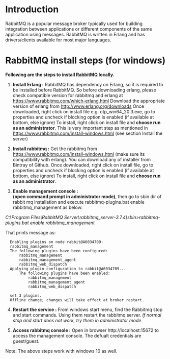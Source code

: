 # Introduction
RabbitMQ is a popular message broker typically used for building integration between applications or different components of 
the same application using messages. RabbitMQ is written in Erlang and has drivers/clients available for most major languages.

# RabbitMQ install steps (for windows)

**Following are the steps to install RabbitMQ locally.**

1. **Install Erlang :**
RabbitMQ has dependency on Erlang, so it is required to be installed before RabbitMQ.
So before downloading erlang, please check compatible version for rabbitmq and erlang at https://www.rabbitmq.com/which-erlang.html
Download the appropriate version of erlang from http://www.erlang.org/downloads
Once downloaded, right click on install file e.g. otp_win64_20.3.exe, go to properties and uncheck if blocking option is enabled (if available at bottom, else ignore)
To install, right click on install file and **choose run as an administrator**. This is very important step as mentioned in 
https://www.rabbitmq.com/install-windows.html (see section Install the server)

2. **Install rabbitmq :** 
Get the rabbitmq from https://www.rabbitmq.com/install-windows.html (make sure its compatibility with erlang).
You can download any of installer from Bintray of Github.
Once downloaded, right click on install file, go to properties and uncheck if blocking option is enabled (if available at bottom, else ignore)
To install, right click on install file and **choose run as an administrator**.

3. **Enable management console :**  
**(open command prompt in administrator mode)**,
then go to sbin dir of rabbit mq installation and execute rabbitmq-plugins.bat enable rabbitmq_management as below: 

*C:\Program Files\RabbitMQ Server\rabbitmq_server-3.7.4\sbin>rabbitmq-plugins.bat enable rabbitmq_management* 

That prints message as:	
  
  ```
	Enabling plugins on node rabbit@A6034709:
	rabbitmq_management
	The following plugins have been configured:
  		rabbitmq_management
  		rabbitmq_management_agent
  		rabbitmq_web_dispatch
	Applying plugin configuration to rabbit@A6034709...
		The following plugins have been enabled:
  			rabbitmq_management
  			rabbitmq_management_agent
  			rabbitmq_web_dispatch

	set 3 plugins.
	Offline change; changes will take effect at broker restart.
  ```
  
4. **Restart the service :**
From windows start menu, find the Rabbitmq stop and start commands. Using them restart the rabbitmq server.
*If normal stop and start does not work, try them in administrator mode*

5. **Access rabbitmq console :**
Open in browser http://localhost:15672 to access the management console.
The defualt credentials are guest/guest.

Note: The above steps work with windows 10 as well.

